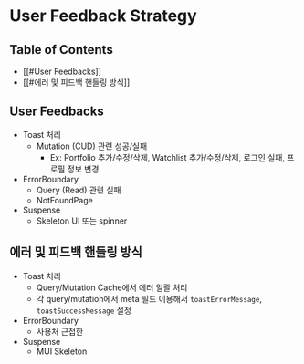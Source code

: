 
# User Feedback Strategy

## Table of Contents
- [[#User Feedbacks]]
- [[#에러 및 피드백 핸들링 방식]]

## User Feedbacks
- Toast 처리
	- Mutation (CUD) 관련 성공/실패
		- Ex: Portfolio 추가/수정/삭제, Watchlist 추가/수정/삭제, 로그인 실패, 프로필 정보 변경.
- ErrorBoundary
	- Query (Read) 관련 실패
	- NotFoundPage
- Suspense
	- Skeleton UI 또는 spinner

## 에러 및 피드백 핸들링 방식
- Toast 처리
	- Query/Mutation Cache에서 에러 일괄 처리
	- 각 query/mutation에서 meta 필드 이용해서 `toastErrorMessage`, `toastSuccessMessage` 설정
- ErrorBoundary
	- 사용처 근접한 
- Suspense
	- MUI Skeleton